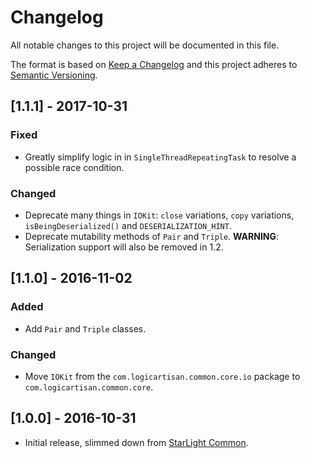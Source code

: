 # Changelog
All notable changes to this project will be documented in this file.

The format is based on [Keep a Changelog](http://keepachangelog.com/en/1.0.0/)
and this project adheres to [Semantic Versioning](http://semver.org/spec/v2.0.0.html).


## [1.1.1] - 2017-10-31
### Fixed
- Greatly simplify logic in in `SingleThreadRepeatingTask` to resolve a possible
  race condition.
  
### Changed
- Deprecate many things in `IOKit`: `close` variations, `copy` variations, 
  `isBeingDeserialized()` and `DESERIALIZATION_HINT`. 
- Deprecate mutability methods of `Pair` and `Triple`. 
  **WARNING**: Serialization support will also be removed in 1.2.  


## [1.1.0] - 2016-11-02
### Added
- Add `Pair` and `Triple` classes.

### Changed
- Move `IOKit` from the `com.logicartisan.common.core.io` package to 
  `com.logicartisan.common.core`. 


## [1.0.0] - 2016-10-31
- Initial release, slimmed down from
  [StarLight Common](https://bitbucket.org/robeden/starlight-common).